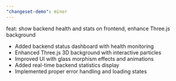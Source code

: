 ```yaml
---
"changeset-demo": minor
---
```


feat: show backend health and stats on frontend, enhance Three.js background

- Added backend status dashboard with health monitoring
- Enhanced Three.js 3D background with interactive particles
- Improved UI with glass morphism effects and animations
- Added real-time backend statistics display
- Implemented proper error handling and loading states
